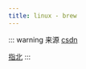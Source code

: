 ```yaml
---
title: linux - brew
---
```


::: warning 来源
[csdn](https://blog.csdn.net/u011506951/article/details/131115713)

[指北](https://sspai.com/post/56009#toc_15)
:::

